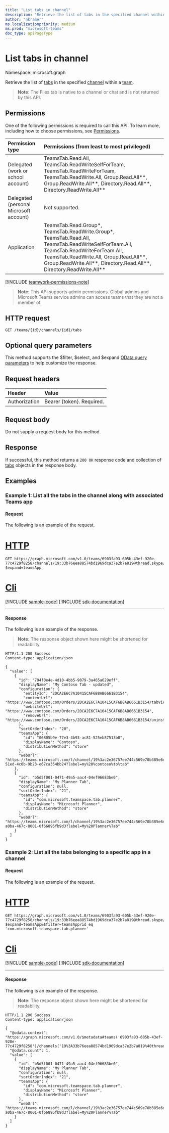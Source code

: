 ```yaml
---
title: "List tabs in channel"
description: "Retrieve the list of tabs in the specified channel within a team. "
author: "nkramer"
ms.localizationpriority: medium
ms.prod: "microsoft-teams"
doc_type: apiPageType
---
```


# List tabs in channel

Namespace: microsoft.graph


Retrieve the list of [tabs](../resources/teamstab.md) in the specified [channel](../resources/channel.md) within a [team](../resources/team.md). 

> **Note**: The Files tab is native to a channel or chat and is not returned by this API.

## Permissions
One of the following permissions is required to call this API. To learn more, including how to choose permissions, see [Permissions](/graph/permissions-reference).

|Permission type      | Permissions (from least to most privileged)              |
|:--------------------|:---------------------------------------------------------|
|Delegated (work or school account) | TeamsTab.Read.All, TeamsTab.ReadWriteSelfForTeam, TeamsTab.ReadWriteForTeam, TeamsTab.ReadWrite.All, Group.Read.All**, Group.ReadWrite.All**, Directory.Read.All**, Directory.ReadWrite.All** |
|Delegated (personal Microsoft account) | Not supported.    |
|Application | TeamsTab.Read.Group*, TeamsTab.ReadWrite.Group*, TeamsTab.Read.All, TeamsTab.ReadWriteSelfForTeam.All, TeamsTab.ReadWriteForTeam.All, TeamsTab.ReadWrite.All, Group.Read.All**, Group.ReadWrite.All**, Directory.Read.All**, Directory.ReadWrite.All** |

[!INCLUDE [teamwork-permissions-note](../../../includes/teamwork-permissions-note.md)]

> **Note**: This API supports admin permissions. Global admins and Microsoft Teams service admins can access teams that they are not a member of.

## HTTP request

```http
GET /teams/{id}/channels/{id}/tabs
```

## Optional query parameters

This method supports the $filter, $select, and $expand [OData query parameters](/graph/query-parameters) to help customize the response.

## Request headers
| Header       | Value |
|:---------------|:--------|
| Authorization  | Bearer {token}. Required.  |

## Request body
Do not supply a request body for this method.

## Response
If successful, this method returns a `200 OK` response code and collection of [tabs](../resources/teamstab.md) objects in the response body.

## Examples

### Example 1: List all the tabs in the channel along with associated Teams app
#### Request
The following is an example of the request.


# [HTTP](#tab/http)
<!-- {
  "blockType": "request",
  "name": "list_tabs_in_channel_app_filter_1",
  "sampleKeys": ["6903fa93-605b-43ef-920e-77c4729f8258", "19:33b76eea88574bd1969dca37e2b7a819@thread.skype"]
}
-->

```msgraph-interactive
GET https://graph.microsoft.com/v1.0/teams/6903fa93-605b-43ef-920e-77c4729f8258/channels/19:33b76eea88574bd1969dca37e2b7a819@thread.skype/tabs?$expand=teamsApp
```

# [Cli](#tab/cli)
[!INCLUDE [sample-code](../includes/snippets/cli/list-tabs-in-channel-app-filter-1-cli-snippets.md)]
[!INCLUDE [sdk-documentation](../includes/snippets/snippets-sdk-documentation-link.md)]

---

#### Response
The following is an example of the response.
>**Note:** The response object shown here might be shortened for readability.

<!-- {
  "blockType": "response",
  "truncated": true,
  "@odata.type": "Collection(microsoft.graph.teamsTab)"
}
-->

```http
HTTP/1.1 200 Success
Content-type: application/json

{
  "value": [
    {
      "id": "794f0e4e-4d10-4bb5-9079-3a465a629eff",
      "displayName": "My Contoso Tab - updated",
      "configuration": {
        "entityId": "2DCA2E6C7A10415CAF6B8AB6661B3154",
        "contentUrl": "https://www.contoso.com/Orders/2DCA2E6C7A10415CAF6B8AB6661B3154/tabView",
        "websiteUrl": "https://www.contoso.com/Orders/2DCA2E6C7A10415CAF6B8AB6661B3154",
        "removeUrl": "https://www.contoso.com/Orders/2DCA2E6C7A10415CAF6B8AB6661B3154/uninstallTab"
      },
      "sortOrderIndex": "20",
      "teamsApp": {
        "id": "06805b9e-77e3-4b93-ac81-525eb87513b8",
        "displayName": "Contoso",
        "distributionMethod": "store"
      },
      "webUrl": "https://teams.microsoft.com/l/channel/19%3ac2e36757ee744c569e70b385e6dd79b6%40thread.skype/tab%3a%3afd736d46-51ed-4c0b-9b23-e67ca354bb24?label=my%20%contoso%to%tab"
    },
    {
      "id": "b5d5f001-0471-49a5-aac4-04ef96683be0",
      "displayName": "My Planner Tab",
      "configuration": null,
      "sortOrderIndex": "21",
      "teamsApp": {
        "id": "com.microsoft.teamspace.tab.planner",
        "displayName": "Microsoft Planner",
        "distributionMethod": "store"
      },
      "webUrl": "https://teams.microsoft.com/l/channel/19%3ac2e36757ee744c569e70b385e6dd79b6%40thread.skype/tab%3a%3a3709b35c-a0ba-467c-8001-0f66895fb9d3?label=My%20Planner%Tab"
    }
  ]
}
```

### Example 2: List all the tabs belonging to a specific app in a channel
#### Request
The following is an example of the request.


# [HTTP](#tab/http)
<!-- {
  "blockType": "request",
  "name": "list_tabs_in_channel_app_filter_2",
  "sampleKeys": ["6903fa93-605b-43ef-920e-77c4729f8258", "19:33b76eea88574bd1969dca37e2b7a819@thread.skype", "com.microsoft.teamspace.tab.planner"]
}
-->

```msgraph-interactive
GET https://graph.microsoft.com/v1.0/teams/6903fa93-605b-43ef-920e-77c4729f8258/channels/19:33b76eea88574bd1969dca37e2b7a819@thread.skype/tabs?$expand=teamsApp&$filter=teamsApp/id eq 'com.microsoft.teamspace.tab.planner'
```

# [Cli](#tab/cli)
[!INCLUDE [sample-code](../includes/snippets/cli/list-tabs-in-channel-app-filter-2-cli-snippets.md)]
[!INCLUDE [sdk-documentation](../includes/snippets/snippets-sdk-documentation-link.md)]

---

#### Response
The following is an example of the response.
>**Note:** The response object shown here might be shortened for readability.

<!-- {
  "blockType": "response",
  "truncated": true,
  "@odata.type": "Collection(microsoft.graph.teamsTab)"
}
-->

```http
HTTP/1.1 200 Success
Content-type: application/json

{
  "@odata.context": "https://graph.microsoft.com/v1.0/$metadata#teams('6903fa93-605b-43ef-920e-77c4729f8258')/channels('19%3A33b76eea88574bd1969dca37e2b7a819%40thread.skype')/tabs(teamsApp())",
  "@odata.count": 1,
  "value": [
    {
      "id": "b5d5f001-0471-49a5-aac4-04ef96683be0",
      "displayName": "My Planner Tab",
      "configuration": null,
      "sortOrderIndex": "21",
      "teamsApp": {
        "id": "com.microsoft.teamspace.tab.planner",
        "displayName": "Microsoft Planner",
        "distributionMethod": "store"
      },
      "webUrl": "https://teams.microsoft.com/l/channel/19%3ac2e36757ee744c569e70b385e6dd79b6%40thread.skype/tab%3a%3a3709b35c-a0ba-467c-8001-0f66895fb9d3?label=My%20Planner%Tab"
    }
  ]
}
```

<!-- uuid: 8fcb5dbc-d5aa-4681-8e31-b001d5168d79
2015-10-25 14:57:30 UTC -->
<!--
{
  "type": "#page.annotation",
  "description": "List all tabs in channel",
  "keywords": "",
  "section": "documentation",
  "tocPath": ""
}
-->

